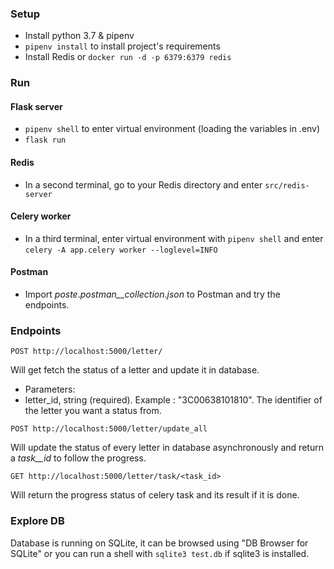 ### Setup
 * Install python 3.7 & pipenv
 * `pipenv install` to install project's requirements
 * Install Redis or `docker run -d -p 6379:6379 redis`

### Run
#### Flask server
 * `pipenv shell` to enter virtual environment (loading the variables in .env)
 * `flask run`

#### Redis
 * In a second terminal, go to your Redis directory and enter `src/redis-server`

#### Celery worker
 * In a third terminal, enter virtual environment with `pipenv shell` and enter `celery -A app.celery worker --loglevel=INFO`

#### Postman
 * Import _poste_._postman__collection_._json_ to Postman and try the endpoints.

### Endpoints
 `POST http://localhost:5000/letter/`

 Will get fetch the status of a letter and update it in database.

 * Parameters: 
  * letter_id, string (required). Example : "3C00638101810". The identifier of the letter you want a status from.

`POST http://localhost:5000/letter/update_all`

 Will update the status of every letter in database asynchronously and return a _task__id_ to follow the progress.

`GET http://localhost:5000/letter/task/<task_id>`

Will return the progress status of celery task and its result if it is done.

### Explore DB
Database is running on SQLite, it can be browsed using "DB Browser for SQLite" or you can run a shell with `sqlite3 test.db` if sqlite3 is installed.